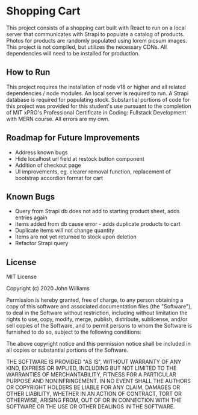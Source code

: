 # Shopping Cart
This project consists of a shopping cart built with React to run on a local server that communicates with Strapi to populate a catalog of products. Photos for products are randomly populated using lorem picsum images. This project is not compiled, but utilizes the necessary CDNs. All dependencies will need to be installed for production.

## How to Run
This project requires the installation of node v18 or higher and all related dependencies / node modules. An local server is required to run. A Strapi database is required for populating stock.
Substantial portions of code for this project was provided for this student's use pursuant to the completion of MIT xPRO's Professional Certificate in Coding: Fullstack Development with MERN course. All errors are my own.

## Roadmap for Future Improvements
* Address known bugs
* Hide localhost url field at restock button component
* Addition of checkout page
* UI improvements, eg. clearer removal function, replacement of bootstrap accordion format for cart

## Known Bugs
* Query from Strapi db does not add to starting product sheet, adds entries again
* Items added from db cause error - adds duplicate products to cart
* Duplicate items will not change quantity
* Items are not yet returned to stock upon deletion
* Refactor Strapi query

## License
MIT License

Copyright (c) 2020 John Williams

Permission is hereby granted, free of charge, to any person obtaining a copy
of this software and associated documentation files (the "Software"), to deal
in the Software without restriction, including without limitation the rights
to use, copy, modify, merge, publish, distribute, sublicense, and/or sell
copies of the Software, and to permit persons to whom the Software is
furnished to do so, subject to the following conditions:

The above copyright notice and this permission notice shall be included in all
copies or substantial portions of the Software.

THE SOFTWARE IS PROVIDED "AS IS", WITHOUT WARRANTY OF ANY KIND, EXPRESS OR
IMPLIED, INCLUDING BUT NOT LIMITED TO THE WARRANTIES OF MERCHANTABILITY,
FITNESS FOR A PARTICULAR PURPOSE AND NONINFRINGEMENT. IN NO EVENT SHALL THE
AUTHORS OR COPYRIGHT HOLDERS BE LIABLE FOR ANY CLAIM, DAMAGES OR OTHER
LIABILITY, WHETHER IN AN ACTION OF CONTRACT, TORT OR OTHERWISE, ARISING FROM,
OUT OF OR IN CONNECTION WITH THE SOFTWARE OR THE USE OR OTHER DEALINGS IN THE
SOFTWARE.

